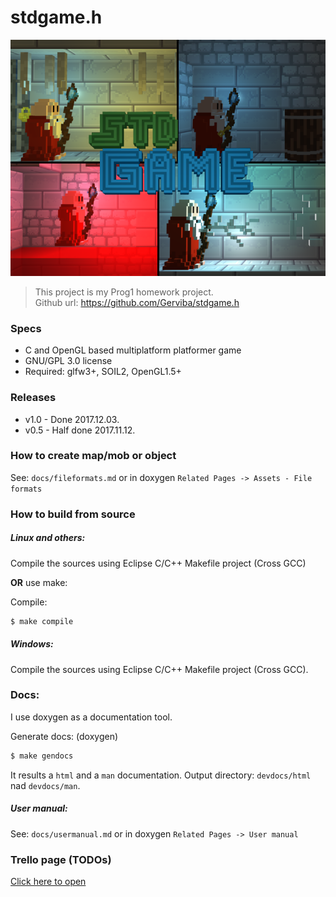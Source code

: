 # stdgame.h

![stdgame](https://raw.githubusercontent.com/Gerviba/stdgame.h/master/stdgame.png)

> This project is my Prog1 homework project. <br>
> Github url: https://github.com/Gerviba/stdgame.h

### Specs
- C and OpenGL based multiplatform platformer game
- GNU/GPL 3.0 license
- Required: glfw3+, SOIL2, OpenGL1.5+

### Releases

- v1.0 - Done 2017.12.03.
- v0.5 - Half done 2017.11.12.

### How to create map/mob or object

See: `docs/fileformats.md` or in doxygen `Related Pages -> Assets - File formats` 

### How to build from source

##### Linux and others:

Compile the sources using Eclipse C/C++ Makefile project (Cross GCC)

**OR** use make:

Compile:
```bash
$ make compile
```

##### Windows:

Compile the sources using Eclipse C/C++ Makefile project (Cross GCC).

### Docs:

I use doxygen as a documentation tool.

Generate docs: (doxygen)
```bash
$ make gendocs
```
It results a `html` and a `man` documentation. Output directory: `devdocs/html` nad `devdocs/man`.

##### User manual:

See: `docs/usermanual.md` or in doxygen `Related Pages -> User manual` 

### Trello page (TODOs)
[Click here to open](https://trello.com/b/xDMACzKE/gervibas-awesome-platformer)

